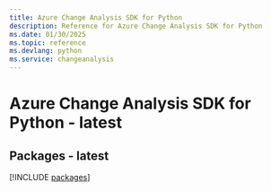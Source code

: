 ```yaml
---
title: Azure Change Analysis SDK for Python
description: Reference for Azure Change Analysis SDK for Python
ms.date: 01/30/2025
ms.topic: reference
ms.devlang: python
ms.service: changeanalysis
---
```

# Azure Change Analysis SDK for Python - latest
## Packages - latest
[!INCLUDE [packages](change-analysis-index.md)]